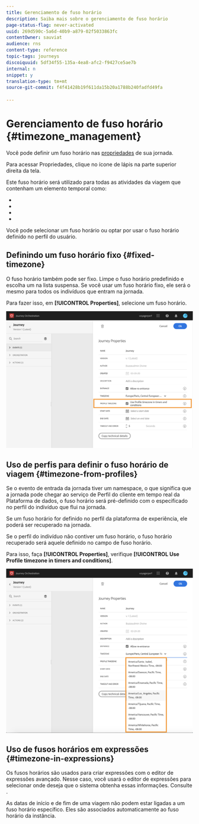 ```yaml
---
title: Gerenciamento de fuso horário
description: Saiba mais sobre o gerenciamento de fuso horário
page-status-flag: never-activated
uuid: 269d590c-5a6d-40b9-a879-02f5033863fc
contentOwner: sauviat
audience: rns
content-type: reference
topic-tags: journeys
discoiquuid: 5df34f55-135a-4ea8-afc2-f9427ce5ae7b
internal: n
snippet: y
translation-type: tm+mt
source-git-commit: f4f41428b19f611da15b20a1788b240fadfd49fa

---
```




# Gerenciamento de fuso horário {#timezone_management}

Você pode definir um fuso horário nas [propriedades](../building-journeys/changing-properties.md) de sua jornada.

Para acessar Propriedades, clique no ícone de lápis na parte superior direita da tela.

Este fuso horário será utilizado para todas as atividades da viagem que contenham um elemento temporal como:

* [](../building-journeys/condition-activity.md#time_condition)
* [](../building-journeys/condition-activity.md#date_condition)
* [](../building-journeys/wait-activity.md#custom)
* [](../building-journeys/wait-activity.md#fixed_date)

Você pode selecionar um fuso horário ou optar por usar o fuso horário definido no perfil do usuário.

## Definindo um fuso horário fixo {#fixed-timezone}

O fuso horário também pode ser fixo. Limpe o fuso horário predefinido e escolha um na lista suspensa. Se você usar um fuso horário fixo, ele será o mesmo para todos os indivíduos que entram na jornada.

Para fazer isso, em **[!UICONTROL Properties]**, selecione um fuso horário.

![](../assets/journey73.png)

## Uso de perfis para definir o fuso horário de viagem {#timezone-from-profiles}

Se o evento de entrada da jornada tiver um namespace, o que significa que a jornada pode chegar ao serviço de Perfil do cliente em tempo real da Plataforma de dados, o fuso horário será pré-definido com o especificado no perfil do indivíduo que flui na jornada.

Se um fuso horário for definido no perfil da plataforma de experiência, ele poderá ser recuperado na jornada.

Se o perfil do indivíduo não contiver um fuso horário, o fuso horário recuperado será aquele definido no campo de fuso horário.

Para isso, faça **[!UICONTROL Properties]**, verifique **[!UICONTROL Use Profile timezone in timers and conditions]**.

![](../assets/journey72.png)

## Uso de fusos horários em expressões {#timezone-in-expressions}

Os fusos horários são usados para criar expressões com o editor de expressões avançado. Nesse caso, você usará o editor de expressões para selecionar onde deseja que o sistema obtenha essas informações. Consulte [](../expression/expressionadvanced.md).

As datas de início e de fim de uma viagem não podem estar ligadas a um fuso horário específico. Eles são associados automaticamente ao fuso horário da instância.
